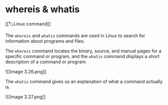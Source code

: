 
# whereis & whatis

[[🏷️Linux command]]

The `whereis` and `whatis` commands are used in Linux to search for information about programs and files.

The `whereis` command locates the binary, source, and manual pages for a specific command or program, and the `whatis` command displays a short description of a command or program.

![[Image 3.26.png]]

The `whatis` command gives us an explanation of what a command actually is.

![[Image 3.27.png]]